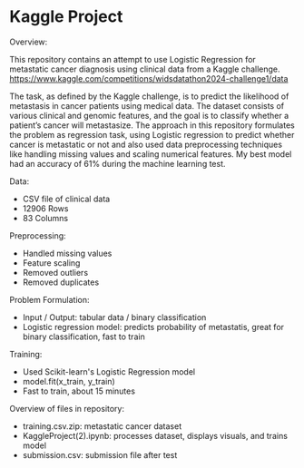 # Kaggle Project

Overview:

This repository contains an attempt to use Logistic Regression for metastatic cancer diagnosis using clinical data from a Kaggle challenge.
https://www.kaggle.com/competitions/widsdatathon2024-challenge1/data

The task, as defined by the Kaggle challenge, is to predict the likelihood of metastasis in cancer patients using medical data. The dataset consists of various clinical and genomic features, and the goal is to classify whether a patient’s cancer will metastasize. The approach in this repository formulates the problem as regression task, using Logistic regression to predict whether cancer is metastatic or not and also used data preprocessing techniques like handling missing values and scaling numerical features. My best model had an accuracy of 61% during the machine learning test.

Data:

- CSV file of clinical data
- 12906 Rows
- 83 Columns

Preprocessing:

- Handled missing values
- Feature scaling
- Removed outliers
- Removed duplicates

Problem Formulation:

- Input / Output:
  tabular data / binary classification
- Logistic regression model: predicts probability of metastatis,
  great for binary classification, fast to train
  
Training:

- Used Scikit-learn's Logistic Regression model
- model.fit(x_train, y_train)
- Fast to train, about 15 minutes

Overview of files in repository:

- training.csv.zip: metastatic cancer dataset
- KaggleProject(2).ipynb: processes dataset, displays visuals, and trains model
- submission.csv: submission file after test



